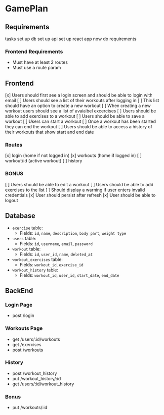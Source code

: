 # GamePlan

## Requirements

tasks
set up db
set up api
set up react app
now do requirements

### Frontend Requirements

- Must have at least 2 routes
- Must use a route param

## Frontend

[x] Users should first see a login screen and should be able to login with email
[ ] Users should see a list of their workouts after logging in
[ ] This list should have an option to create a new workout
[ ] When creating a new workout users should see a list of avaialbel excercises
[ ] Users should be able to add exercises to a workout
[ ] Users should be able to save a workout
[ ] Users can start a workout
[ ] Once a workout has been started they can end the workout
[ ] Users should be able to access a history of their workouts that show start and end date

### Routes

[x] login (home if not logged in)
[x] workouts (home if logged in)
[ ] workout/id (active workout)
[ ] history

### BONUS

[ ] Users should be able to edit a workout
[ ] Users should be able to add exercises to the list
[ ] Should display a warning if user enters invalid credentials
[x] User should persist after refresh
[x] User should be able to logout

## Database

- `exercise` table:
  - Fields: `id`, `name`, `description`, `body part`, `weight type`
- `users` table:
  - Fields: `id`, `username`, `email`, `password`
- `workout` table:
  - Fields: `id`, `user_id`, `name`, `deleted_at`
- `workout_exercises` table:
  - Fields: `workout_id`, `exercise_id`
- `workout_history` table:
  - Fields: `workout_id`, `user_id`, `start_date`, `end_date`

## BackEnd

### Login Page

- post /login

### Workouts Page

- get /users/:id/workouts
- get /exercises
- post /workouts

### History

- post /workout_history
- put /workout_history/:id
- get /users/:id/workout_history

### Bonus

- put /workouts/:id
